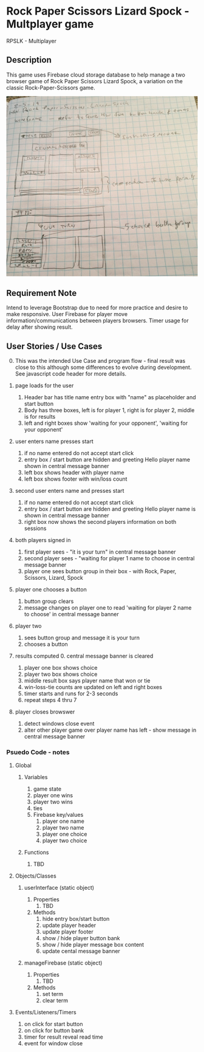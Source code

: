 # Rock Paper Scissors Lizard Spock - Multplayer game

RPSLK - Multiplayer

## Description

This game uses Firebase cloud storage database to help manage a two browser game
of Rock Paper Scissors Lizard Spock, a variation on the classic Rock-Paper-Scissors game. 


![preliminary wireframe drawing](assets/images/wireframe0.png)

## Requirement Note

Intend to leverage Bootstrap due to need for more practice and desire to make responsive.
User Firebase for player move information/communications between players browsers.
Timer usage for delay after showing result.


## User Stories / Use Cases

0.  This was the intended Use Case and program flow - final result was close to this
    although some differences to evolve during development.  See javascript code header
    for more details.

1.  page loads for the user
    1. Header bar has title name entry box with "name" as placeholder and start button
    2. Body has three boxes, left is for player 1, right is for player 2, middle is for results
    3. left and right boxes show 'waiting for your opponent', 'waiting for your opponent'

2.  user enters name presses start
    1. if no name entered do not accept start click 
    2. entry box / start button are hidden and greeting Hello player name shown in central message banner
    3. left box shows header with player name 
    4. left box shows footer with win/loss count

3.  second user enters name and presses start
    1. if no name entered do not accept start click
    2. entry box / start button are hidden and greeting Hello player name is shown in central message banner
    3. right box now shows the second players information on both sessions
    
4.  both players signed in 
    1. first player sees - "it is your turn" in central message banner
    2. second player sees - "waiting for player 1 name to choose in central message banner
    3. player one sees button group in their box - with Rock, Paper, Scissors, Lizard, Spock

5.  player one chooses a button
    1. button group clears
    2. message changes on player one to read 'waiting for player 2 name to choose' in central message banner

6.  player two 
    1. sees button group and message it is your turn
    2. chooses a button

7.  results computed
    0. central message banner is cleared
    1. player one box shows choice
    2. player two box shows choice
    3. middle result box says player name that won or tie
    4. win-loss-tie counts are updated on left and right boxes
    5. timer starts and runs for 2-3 seconds
    6. repeat steps 4 thru 7 

8.  player closes browswer
    1. detect windows close event
    2. alter other player game over player name has left - show message in central message banner


### Psuedo Code - notes

1. Global
    1. Variables
        1. game state
        2. player one wins
        3. player two wins
        4. ties
        5. Firebase key/values
            1. player one name
            2. player two name
            3. player one choice
            4. player two choice

    2. Functions
        1. TBD

2. Objects/Classes
    1. userInterface (static object)
        1. Properties
            1. TBD
        2. Methods
            1. hide entry box/start button
            2. update player header
            3. update player footer
            4. show / hide player button bank
            5. show / hide player message box content
            2. update cental message banner 

    2. manageFirebase (static object)
        1. Properties
            1. TBD
        2. Methods
            1. set term
            2. clear term


3. Events/Listeners/Timers
    1. on click for start button
    2. on click for button bank
    3. timer for result reveal read time  
    4. event for window close       
